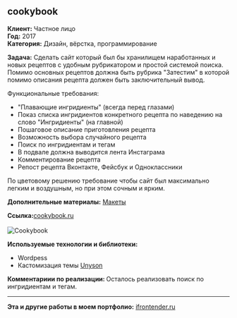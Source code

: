 ## cookybook

<strong>Клиент:</strong> Частное лицо<br>
<strong>Год:</strong> 2017<br>
<strong>Категория:</strong> Дизайн, вёрстка, программирование<br>

<strong>Задача:</strong>
Сделать сайт который был бы хранилищем наработанных и новых рецептов с удобным рубрикатором и простой системой поиска.
Помимо основных рецептов должна быть рубрика "Затестим" в которой помимо описания рецепта должен быть заключительный вывод.

Функциональные требования:

- "Плавающие ингридиенты" (всегда перед глазами)<br>
- Показ списка ингридиентов конкретного рецепта по наведению на слово "Ингридиенты" (на главной)<br>
- Пошаговое описание приготовления рецепта<br>
- Возможность выбора случайного рецепта<br>
- Поиск по ингридиентам и тегам<br>
- В подвале должна выводится лента Инстаграма<br>
- Комментирование рецепта<br>
- Репост рецепта Вконтакте, Фейсбук и Одноклассники

По цветовому решению требование чтобы сайт был максимально легким и воздушным, но при этом сочным и ярким.

<strong>Дополнительные материалы:</strong> <a href="https://www.dropbox.com/s/qdl0kelv96d2ez6/cookybook.psd?dl=0" target="_blank" rel="noopener noreferrer">Макеты</a>
<div><strong>Ссылка:</strong><a href="http://cookybook.ru/" target="_blank" rel="noopener noreferrer">cookybook.ru
</a></div><br>
<img src="http://ifrontender.ru/wp-content/uploads/2017/04/cookybook.jpg" alt="Cookybook" />

<strong>Используемые технологии и библиотеки:
</strong>
- Wordpess
- Кастомизация темы <a href="http://unyson.io/" target="_blank" rel="noopener noreferrer">Unyson</a>

<strong>Комментариии по реализации:
</strong>Осталось реализовать поиск по ингридиентам и тегам.
<hr>
<strong>Эта и другие работы в моем портфолио:</strong> <a href="http://ifrontender.ru/portfolio/%D1%81ookybook/" target="_blank" rel="noopener noreferrer">ifrontender.ru</a>

